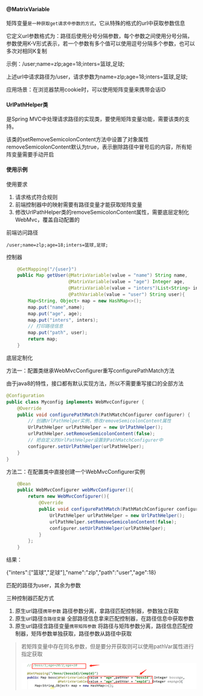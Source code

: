 #### @MatrixVariable

矩阵变量`是一种获取get请求中参数的方式`，它从特殊的格式的url中获取参数信息

它定义url参数格式为：路径后使用分号分隔参数，每个参数之间使用分号分隔，参数使用K-V形式表示，若一个参数有多个值可以使用逗号分隔多个参数，也可以多次对相同K复制

示例：/user;name=zlp;age=18;inters=篮球,足球;

上述url中请求路径为/user，请求参数为name=zlp;age=18;inters=篮球,足球;

应用场景：在浏览器禁用cookie时，可以使用矩阵变量来携带会话ID



#### UrlPathHelper类

是Spring MVC中处理请求路径的实现类，要使用矩阵变量功能，需要该类的支持。

该类的setRemoveSemicolonContent方法中设置了对象属性removeSemicolonContent默认为true，表示删除路径中冒号后的内容，所有矩阵变量需要手动开启



#### 使用示例

使用要求

1. 请求格式符合规则
2. 前端控制器中的映射需要有路径变量才能获取矩阵变量
3. 修改UrlPathHelper类的removeSemicolonContent属性，需要底层定制化WebMvc，覆盖自动配置的

前端访问路径

```
/user;name=zlp;age=18;inters=篮球,足球;
```

控制器

```java
    @GetMapping("/{user}")
    public Map getUser(@MatrixVariable(value = "name") String name,
                       @MatrixVariable(value = "age") Integer age,
                       @MatrixVariable(value = "inters")List<String> inters,
                       @PathVariable(value = "user") String user){
        Map<String, Object> map = new HashMap<>();
        map.put("name",name);
        map.put("age", age);
        map.put("inters", inters);
        // 打印路径信息
        map.put("path", user);
        return map;
    }
```

底层定制化

方法一：配置类继承WebMvcConfigurer重写configurePathMatch方法

由于java8的特性，接口都有默认实现方法，所以不需要重写接口的全部方法

```java
@Configuration
public class Myconfig implements WebMvcConfigurer {
    @Override
    public void configurePathMatch(PathMatchConfigurer configurer) {
        // 创建UrlPathHelper实例，修改removeSemicolonContent属性
        UrlPathHelper urlPathHelper = new UrlPathHelper();
        urlPathHelper.setRemoveSemicolonContent(false);
        // 把自定义的UrlPathHelper设置到PathMatchConfigurer中
        configurer.setUrlPathHelper(urlPathHelper);
    }
}
```

方法二：在配置类中直接创建一个WebMvcConfigurer实例

```java
    @Bean
    public WebMvcConfigurer webMvcConfigurer(){
        return new WebMvcConfigurer(){
            @Override
            public void configurePathMatch(PathMatchConfigurer configurer){
                UrlPathHelper urlPathHelper = new UrlPathHelper();
                urlPathHelper.setRemoveSemicolonContent(false);
                configurer.setUrlPathHelper(urlPathHelper);
            }
        };
    }
```



结果：

{"inters":["篮球","足球"],"name":"zlp","path":"user","age":18}

匹配的路径为user，其余为参数



三种控制器匹配方式

1. 原生url路径`携带参数`
   路径参数分离，拿路径匹配控制器，参数独立获取
2. 原生url路径`含路径变量`
   全部路径信息拿来匹配控制器，在路径信息中获取参数
3. 原生url路径含路径变量`携带矩阵参数`
   将路径与矩阵参数分离，路径信息匹配控制器，矩阵参数单独获取，路径参数从路径中获取



> 若矩阵变量中存在同名参数，但是要分开获取则可以使用pathVar属性进行指定获取
>
> ![image-20211004152436535](image/image-20211004152436535.png)
